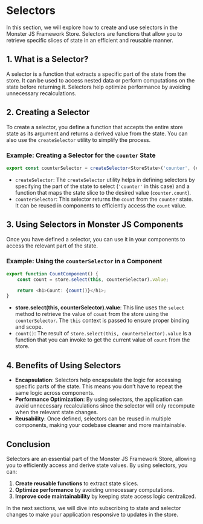 # Selectors

In this section, we will explore how to create and use selectors in the Monster JS Framework Store. Selectors are functions that allow you to retrieve specific slices of state in an efficient and reusable manner.

## 1. What is a Selector?

A selector is a function that extracts a specific part of the state from the store. It can be used to access nested data or perform computations on the state before returning it. Selectors help optimize performance by avoiding unnecessary recalculations.

## 2. Creating a Selector

To create a selector, you define a function that accepts the entire store state as its argument and returns a derived value from the state. You can also use the `createSelector` utility to simplify the process.

### Example: Creating a Selector for the `counter` State

```ts
export const counterSelector = createSelector<StoreState>('counter', (counter) => counter.count);
```

* `createSelector`: The `createSelector` utility helps in defining selectors by specifying the part of the state to select (`'counter'` in this case) and a function that maps the state slice to the desired value (`counter.count`).
* `counterSelector`: This selector returns the `count` from the `counter` state. It can be reused in components to efficiently access the `count` value.

## 3. Using Selectors in Monster JS Components

Once you have defined a selector, you can use it in your components to access the relevant part of the state.

### Example: Using the `counterSelector` in a Component

```ts
export function CountComponent() {
    const count = store.select(this, counterSelector).value;

    return <h1>Count: {count()}</h1>;
}
```

* **store.select(this, counterSelector).value**: This line uses the `select` method to retrieve the value of `count` from the store using the `counterSelector`. The `this` context is passed to ensure proper binding and scope.
* `count()`: The result of `store.select(this, counterSelector).value` is a function that you can invoke to get the current value of `count` from the store.

## 4. Benefits of Using Selectors

* **Encapsulation**: Selectors help encapsulate the logic for accessing specific parts of the state. This means you don’t have to repeat the same logic across components.
* **Performance Optimization**: By using selectors, the application can avoid unnecessary recalculations since the selector will only recompute when the relevant state changes.
* **Reusability**: Once defined, selectors can be reused in multiple components, making your codebase cleaner and more maintainable.

## Conclusion

Selectors are an essential part of the Monster JS Framework Store, allowing you to efficiently access and derive state values. By using selectors, you can:
1. **Create reusable functions** to extract state slices.
2. **Optimize performance** by avoiding unnecessary computations.
3. **Improve code maintainability** by keeping state access logic centralized.

In the next sections, we will dive into subscribing to state and selector changes to make your application responsive to updates in the store.
